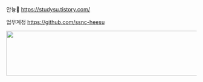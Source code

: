 안늉🐣
https://studysu.tistory.com/

업무계정
https://github.com/ssnc-heesu


<a href="https://www.gitanimals.org/en_US?utm_medium=image&utm_source=kim-heesu&utm_content=line">
  <img
    src="https://render.gitanimals.org/lines/kim-heesu?pet-id=721190795830072979"
    width="600"
    height="120"
  />
</a>
  
